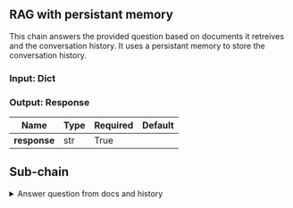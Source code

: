 ## RAG with persistant memory

This chain answers the provided question based on documents it retreives and the conversation history. It uses a persistant memory to store the conversation history.


### Input: Dict

### Output: Response

| Name         | Type   | Required   | Default   |
|--------------|--------|------------|-----------|
| **response** | str    | True       |           |



## Sub-chain

<details markdown><summary>Answer question from docs and history</summary>
## Answer question from docs and history

This chain answers the provided question based on documents it retreives and the conversation history



### Input: QuestionWithHistory

| Name             | Type   | Required   | Default   |
|------------------|--------|------------|-----------|
| **question**     | str    | True       |           |
| **chat_history** | str    | True       |           |



### Output: Response

| Name         | Type   | Required   | Default   |
|--------------|--------|------------|-----------|
| **response** | str    | True       |           |



## Sub-chain

<details markdown><summary>RunnableSequence</summary>
## RunnableSequence



### Input: QuestionWithChatHistory

| Name             | Type   | Required   | Default   |
|------------------|--------|------------|-----------|
| **question**     | str    | True       |           |
| **chat_history** | str    | True       |           |



### Output: Response

| Name         | Type   | Required   | Default   |
|--------------|--------|------------|-----------|
| **response** | str    | True       |           |



## These chains run in sequence

<details markdown><summary>Condense question and history</summary>
## Condense question and history

This chain condenses the chat history and the question into one standalone question.


### Prompt
```

<s>[INST] <<SYS>>
Given the conversation history and the following question, can you rephrase the user's question in its original language so that it is self-sufficient. You are presented with a conversation that may contain some spelling mistakes and grammatical errors, but your goal is to understand the underlying question. Make sure to avoid the use of unclear pronouns.

If the question is already self-sufficient, return the original question. If it seem the user is authorizing the chatbot to answer without specific context, make sure to reflect that in the rephrased question.
<</SYS>>

Chat history: {chat_history}

Question: {question}
[/INST]

```


### Input: QuestionWithChatHistory

| Name             | Type   | Required   | Default   |
|------------------|--------|------------|-----------|
| **question**     | str    | True       |           |
| **chat_history** | str    | True       |           |



### Output: StandaloneQuestion

| Name                    | Type   | Required   | Default   |
|-------------------------|--------|------------|-----------|
| **standalone_question** | str    | True       |           |



</details>

<details markdown><summary>Answer questions from documents stored in a vector store</summary>
## Answer questions from documents stored in a vector store

This chain answers the provided question based on documents it retreives.


### Prompt
```

As a chatbot assistant, your mission is to respond to user inquiries in a precise and concise manner based on the documents provided as input. It is essential to respond in the same language in which the question was asked. Responses must be written in a professional style and must demonstrate great attention to detail. Do not invent information. You must sift through various sources of information, disregarding any data that is not relevant to the query's context. Your response should integrate knowledge from the valid sources you have identified. Additionally, the question might include hypothetical or counterfactual statements. You need to recognize these and adjust your response to provide accurate, relevant information without being misled by the counterfactuals. Respond to the question only taking into account the following context. If no context is provided, do not answer. You may provide an answer if the user explicitely asked for a general answer. You may ask the user to rephrase their question, or their permission to answer without specific context from your own knowledge.
Context: {relevant_documents}

Question: {question}

```

### Input: str

### Output: Response

| Name         | Type   | Required   | Default   |
|--------------|--------|------------|-----------|
| **response** | str    | True       |           |



## Sub-chain

<details markdown><summary>Fetch documents</summary>
## Fetch documents

This chain fetches the relevant documents and combines them into a single string.


### Prompt
```
{page_content}
```


### Input: Question

| Name         | Type   | Required   | Default   |
|--------------|--------|------------|-----------|
| **question** | str    | True       |           |



### Output: Documents

| Name          | Type   | Required   | Default   |
|---------------|--------|------------|-----------|
| **documents** | str    | True       |           |



</details>


</details>


</details>


</details>
